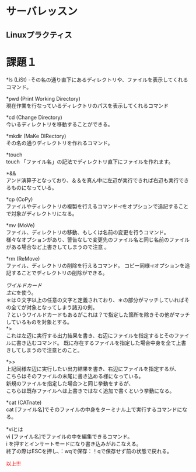 # サーバレッスン
Linuxプラクティス
-----------------
# 課題１
*ls (LiSt)
-その名の通り直下にあるディレクトリや、ファイルを表示してくれるコマンド。

*pwd (Print Working Directory)
<br> 現在作業を行なっているディレクトリのパスを表示してくれるコマンド

*cd (Change Directory)
<br> 今いるディレクトリを移動することができる。

*mkdir (MaKe DIRectory)
<br> その名の通りディレクトリを作れるコマンド。

*touch
<br> touch 「ファイル名」の記法でディレクトリ直下にファイルを作れます。

*&&
<br> アンド演算子となっており、＆＆を真ん中に左辺が実行できれば右辺も実行できるものになっている。

*cp (CoPy)
<br> ファイルやディレクトリの複製を行えるコマンド-rをオプションで追記することで対象がディレクトリになる。

*mv (MoVe)
<br> ファイル、ディレクトリの移動、もしくは名前の変更を行うコマンド。
<br> 様々なオプションがあり、警告なしで変更先のファイル名と同じ名前のファイルがある場合など上書きしてしまうので注意
。

*rm (ReMove)
<br> ファイル、ディレクトリの削除を行えるコマンド。
コピー同様-rオプションを追記することでディレクトリの削除ができる。

*ワイルドカード
<br>主に*を使う。
 <br> ＊は０文字以上の任意の文字と定義されており、＊の部分がマッチしていればその全てが対象となってしまう諸刃の剣。
 <br>
？というワイルドカードもあるがこれは？で指定した箇所を除きその他がマッチしているものを対象とする。
 <br> 
*>
<br> これは左辺に実行する出力結果を書き、右辺にファイルを指定するとそのファイルに書き込むコマンド。
既に存在するファイルを指定した場合中身を全て上書きしてしまうので注意とのこと。

*>>
<br> 上記同様左辺に実行したい出力結果を書き、右辺にファイルを指定するが、
<br> こちらはそのファイルの末尾に書き込める様になっている。
<br> 新規のファイルを指定した場合＞と同じ挙動をするが、 <br> こちらは既存ファイルへは上書きではなく追加で書くという挙動になる。

*cat (CATnate)
<br> cat [ファイル名]でそのファイルの中身をターミナル上で実行するコマンドになる。

*viとは
<br> vi [ファイル名]でファイルの中を編集できるコマンド。
<br> i を押すとインサートモードになり書き込みがおこなえる。
<br> 終了の際はESCを押し、：wqで保存：！qで保存せず前の状態で戻れる。

<font color="Red">以上!!!</font>
